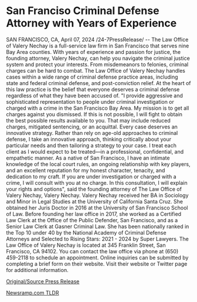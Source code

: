 # San Franciso Criminal Defense Attorney with Years of Experience

SAN FRANCISCO, CA, April 07, 2024 /24-7PressRelease/ -- The Law Office of Valery Nechay is a full-service law firm in San Francisco that serves nine Bay Area counties. With years of experience and passion for justice, the founding attorney, Valery Nechay, can help you navigate the criminal justice system and protect your interests.  From misdemeanors to felonies, criminal charges can be hard to combat. The Law Office of Valery Nechay handles cases within a wide range of criminal defense practice areas, including state and federal criminal defense, and post-conviction relief.   At the heart of this law practice is the belief that everyone deserves a criminal defense regardless of what they have been accused of.  "I provide aggressive and sophisticated representation to people under criminal investigation or charged with a crime in the San Francisco Bay Area. My mission is to get all charges against you dismissed. If this is not possible, I will fight to obtain the best possible results available to you. That may include reduced charges, mitigated sentencing, or an acquittal. Every case deserves an innovative strategy. Rather than rely on age-old approaches to criminal defense, I take an innovative approach, thinking critically about your particular needs and then tailoring a strategy to your case. I treat each client as I would expect to be treated—in a professional, confidential, and empathetic manner. As a native of San Francisco, I have an intimate knowledge of the local court rules, an ongoing relationship with key players, and an excellent reputation for my honest character, tenacity, and dedication to my craft. If you are under investigation or charged with a crime, I will consult with you at no charge. In this consultation, I will explain your rights and options", said the founding attorney of The Law Office of Valery Nechay, Valery Nechay.  Valery Nechay received her BA in Sociology and Minor in Legal Studies at the University of California Santa Cruz. She obtained her Juris Doctor in 2016 at the University of San Francisco School of Law.   Before founding her law office in 2017, she worked as a Certified Law Clerk at the Office of the Public Defender, San Francisco, and as a Senior Law Clerk at Gasner Criminal Law.  She has been nationally ranked in the Top 10 under 40 by the National Academy of Criminal Defense Attorneys and Selected to Rising Stars: 2021 - 2024 by Super Lawyers.  The Law Office of Valery Nechay is located at 345 Franklin Street, San Francisco, CA 94102. You can contact the law office via phone at (650) 459-2118 to schedule an appointment. Online inquiries can be submitted by completing a brief form on their website. Visit their website or Twitter page for additional information. 

[Original/Source Press Release](https://www.24-7pressrelease.com/press-release/509868/san-franciso-criminal-defense-attorney-with-years-of-experience) 

[Newsramp.com TLDR](https://newsramp.com/None) 